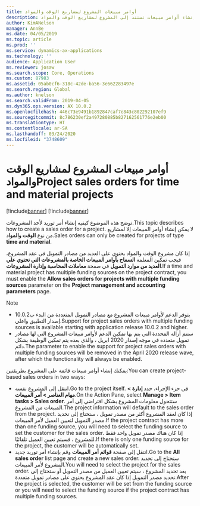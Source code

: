 ```yaml
---
title: أوامر مبيعات المشروع لمشاريع الوقت والمواد
description: توضح هذه الموضوع كيفيه إنشاء أوامر مبيعات تستند إلى المشروع لمشاريع الوقت والمواد.
author: KimANelson
manager: AnnBe
ms.date: 04/05/2019
ms.topic: article
ms.prod: ''
ms.service: dynamics-ax-applications
ms.technology: ''
audience: Application User
ms.reviewer: josaw
ms.search.scope: Core, Operations
ms.custom: 87983
ms.assetid: 05ab0cf6-318c-42de-ba56-3e662283497e
ms.search.region: Global
ms.author: knelson
ms.search.validFrom: 2019-04-05
ms.dyn365.ops.version: AX 10.0.2
ms.openlocfilehash: 446c73e9491b1892847caf7e843c802292107ef9
ms.sourcegitcommit: 8c786230ef2a497280885b827162561776e2eb00
ms.translationtype: HT
ms.contentlocale: ar-SA
ms.lasthandoff: 03/24/2020
ms.locfileid: "3748609"
---
```

# <a name="project-sales-orders-for-time-and-material-projects"></a><span data-ttu-id="8bd78-103">أوامر مبيعات المشروع لمشاريع الوقت والمواد</span><span class="sxs-lookup"><span data-stu-id="8bd78-103">Project sales orders for time and material projects</span></span>

[!include[banner](../includes/banner.md)]
[!include[banner](../includes/preview-banner.md)]

<span data-ttu-id="8bd78-104">توضح هذه الموضوع كيفيه إنشاء أمر توريد لأحد المشروعات.</span><span class="sxs-lookup"><span data-stu-id="8bd78-104">This topic describes how to create a sales order for a project.</span></span> <span data-ttu-id="8bd78-105">لا يمكن إنشاء أوامر المبيعات إلا لمشاريع من نوع **الوقت والمواد**.</span><span class="sxs-lookup"><span data-stu-id="8bd78-105">Sales orders can only be created for projects of type **time and material**.</span></span>

<span data-ttu-id="8bd78-106">إذا كان مشروع الوقت والمواد يحتوي علي العديد من مصادر التمويل في عقد المشروع، فيجب تمكين المعلمة **السماح بأوامر المبيعات الخاصة بالمشروعات التي تحتوي علي العديد من موارد التمويل** في صفحة **معاملات المحاسبة وإدارة المشروعات**.</span><span class="sxs-lookup"><span data-stu-id="8bd78-106">If a time and material project has multiple funding sources on the project contract, you must enable the **Allow sales orders for projects with multiple funding sources** parameter on the **Project management and accounting parameters** page.</span></span> 

> [!NOTE]
> - <span data-ttu-id="8bd78-107">يتوفر الدعم لأوامر مبيعات المشروع مع مصادر التمويل المتعددة من البدء ب10.0.2 إصدار التطبيق واعلي.</span><span class="sxs-lookup"><span data-stu-id="8bd78-107">Support for project sales orders with multiple funding sources is available starting with application release 10.0.2 and higher.</span></span>
> - <span data-ttu-id="8bd78-108">ستتم أزاله المحددة التي يتم بها تمكين الدعم لأوامر مبيعات المشروع التي لها مصادر تمويل متعددة في موجه إصدار 2020 ابريل ، والذي بعده يتم تمكين الوظيفة بشكل دائم.</span><span class="sxs-lookup"><span data-stu-id="8bd78-108">The parameter to enable the support for project sales orders with multiple funding sources will be removed in the April 2020 release wave, after which the functionality will always be enabled.</span></span>

<span data-ttu-id="8bd78-109">يمكنك إنشاء أوامر مبيعات قائمة على المشروع بطريقتين:</span><span class="sxs-lookup"><span data-stu-id="8bd78-109">You can create project-based sales orders in two ways:</span></span>

- <span data-ttu-id="8bd78-110">انتقل إلى المشروع نفسه.</span><span class="sxs-lookup"><span data-stu-id="8bd78-110">Go to the project itself.</span></span> <span data-ttu-id="8bd78-111">في جزء الإجراء، حدد **إدارة > مهام العناصر > أمر المبيعات**.</span><span class="sxs-lookup"><span data-stu-id="8bd78-111">On the Action Pane, select **Manage > Item tasks > Sales order**.</span></span> <span data-ttu-id="8bd78-112">ستتحول معلومات المشروع بشكل افتراضي إلى أمر المبيعات من المشروع.</span><span class="sxs-lookup"><span data-stu-id="8bd78-112">The project information will default to the sales order from the project.</span></span> <span data-ttu-id="8bd78-113">إذا كان لعقد المشروع أكثر من مصدر تمويل ، ستحتاج إلى تحديد مصدر التمويل لتعيين العميل لأمر المبيعات.</span><span class="sxs-lookup"><span data-stu-id="8bd78-113">If the project contract has more than one funding source, you will need to select the funding source to set the customer for the sales order.</span></span> <span data-ttu-id="8bd78-114">إذا كان هناك مصدر تمويل واحد فقط للمشروع ، فسيتم تعيين العميل تلقائيًا.</span><span class="sxs-lookup"><span data-stu-id="8bd78-114">If there is only one funding source for the project, the customer will be automatically set.</span></span>
- <span data-ttu-id="8bd78-115">انتقل إلى صفحة **قوائم أمر المبيعات** وقم بإنشاء أمر توريد جديد.</span><span class="sxs-lookup"><span data-stu-id="8bd78-115">Go to the **All sales order** list page and create a new sales order.</span></span> <span data-ttu-id="8bd78-116">ستحتاج إلى تحديد المشروع لأمر المبيعات.</span><span class="sxs-lookup"><span data-stu-id="8bd78-116">You will need to select the project for the sales order.</span></span> <span data-ttu-id="8bd78-117">بعد تحديد المشروع ، سيتم تعيين العميل من مصدر التمويل أو ستحتاج إلى تحديد مصدر التمويل إذا كان عقد المشروع يحتوي على مصادر تمويل متعددة.</span><span class="sxs-lookup"><span data-stu-id="8bd78-117">After the project is selected, the customer will be set from the funding source or you will need to select the funding source if the project contract has multiple funding sources.</span></span>

